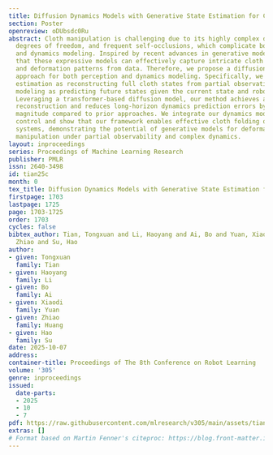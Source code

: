 ```yaml
---
title: Diffusion Dynamics Models with Generative State Estimation for Cloth Manipulation
section: Poster
openreview: oDUbsdc0Ru
abstract: Cloth manipulation is challenging due to its highly complex dynamics, near-infinite
  degrees of freedom, and frequent self-occlusions, which complicate both state estimation
  and dynamics modeling. Inspired by recent advances in generative models, we hypothesize
  that these expressive models can effectively capture intricate cloth configurations
  and deformation patterns from data. Therefore, we propose a diffusion-based generative
  approach for both perception and dynamics modeling. Specifically, we formulate state
  estimation as reconstructing full cloth states from partial observations and dynamics
  modeling as predicting future states given the current state and robot actions.
  Leveraging a transformer-based diffusion model, our method achieves accurate state
  reconstruction and reduces long-horizon dynamics prediction errors by an order of
  magnitude compared to prior approaches. We integrate our dynamics models with model-predictive
  control and show that our framework enables effective cloth folding on real robotic
  systems, demonstrating the potential of generative models for deformable object
  manipulation under partial observability and complex dynamics.
layout: inproceedings
series: Proceedings of Machine Learning Research
publisher: PMLR
issn: 2640-3498
id: tian25c
month: 0
tex_title: Diffusion Dynamics Models with Generative State Estimation for Cloth Manipulation
firstpage: 1703
lastpage: 1725
page: 1703-1725
order: 1703
cycles: false
bibtex_author: Tian, Tongxuan and Li, Haoyang and Ai, Bo and Yuan, Xiaodi and Huang,
  Zhiao and Su, Hao
author:
- given: Tongxuan
  family: Tian
- given: Haoyang
  family: Li
- given: Bo
  family: Ai
- given: Xiaodi
  family: Yuan
- given: Zhiao
  family: Huang
- given: Hao
  family: Su
date: 2025-10-07
address:
container-title: Proceedings of The 8th Conference on Robot Learning
volume: '305'
genre: inproceedings
issued:
  date-parts:
  - 2025
  - 10
  - 7
pdf: https://raw.githubusercontent.com/mlresearch/v305/main/assets/tian25c/tian25c.pdf
extras: []
# Format based on Martin Fenner's citeproc: https://blog.front-matter.io/posts/citeproc-yaml-for-bibliographies/
---
```

